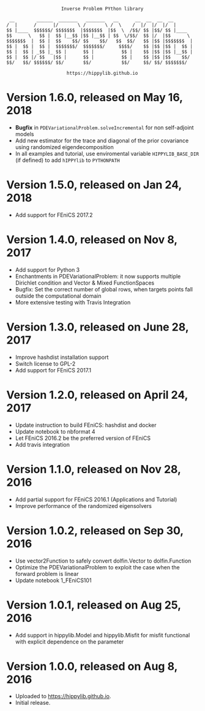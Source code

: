                         Inverse Problem PYthon library

```
 __        ______  _______   _______   __      __  __  __  __       
/  |      /      |/       \ /       \ /  \    /  |/  |/  |/  |      
$$ |____  $$$$$$/ $$$$$$$  |$$$$$$$  |$$  \  /$$/ $$ |$$/ $$ |____  
$$      \   $$ |  $$ |__$$ |$$ |__$$ | $$  \/$$/  $$ |/  |$$      \ 
$$$$$$$  |  $$ |  $$    $$/ $$    $$/   $$  $$/   $$ |$$ |$$$$$$$  |
$$ |  $$ |  $$ |  $$$$$$$/  $$$$$$$/     $$$$/    $$ |$$ |$$ |  $$ |
$$ |  $$ | _$$ |_ $$ |      $$ |          $$ |    $$ |$$ |$$ |__$$ |
$$ |  $$ |/ $$   |$$ |      $$ |          $$ |    $$ |$$ |$$    $$/ 
$$/   $$/ $$$$$$/ $$/       $$/           $$/     $$/ $$/ $$$$$$$/  
```                                                                    
                                                                    
                                                                    

                          https://hippylib.github.io
                          
Version 1.6.0, released on May 16, 2018
========================================
- **Bugfix** in `PDEVariationalProblem.solveIncremental` for non self-adjoint models 
- Add new estimator for the trace and diagonal of the prior covariance
using randomized eigendecomposition
- In all examples and tutorial, use enviromental variable `HIPPYLIB_BASE_DIR` (if defined)
to add `hIPPYlib` to `PYTHONPATH`
                          
Version 1.5.0, released on Jan 24, 2018
========================================
- Add support for FEniCS 2017.2

Version 1.4.0, released on Nov 8, 2017
========================================
- Add support for Python 3
- Enchantments in PDEVariationalProblem: it now supports multiple Dirichlet
  condition and Vector & Mixed FunctionSpaces
- Bugfix: Set the correct number of global rows, when targets points fall 
  outside the computational domain
- More extensive testing with Travis Integration                          

Version 1.3.0, released on June 28, 2017
========================================
- Improve hashdist installation support
- Switch license to GPL-2
- Add support for FEniCS 2017.1

Version 1.2.0, released on April 24, 2017
=========================================
- Update instruction to build FEniCS: hashdist and docker
- Update notebook to nbformat 4
- Let FEniCS 2016.2 be the preferred version of FEniCS
- Add travis integration
                          
Version 1.1.0, released on Nov 28, 2016
=======================================

- Add partial support for FEniCS 2016.1 (Applications and Tutorial)
- Improve performance of the randomized eigensolvers

Version 1.0.2, released on Sep 30, 2016
=======================================

- Use vector2Function to safely convert dolfin.Vector to dolfin.Function
- Optimize the PDEVariationalProblem to exploit the case when the forward problem is linear
- Update notebook 1_FEniCS101
                           
Version 1.0.1, released on Aug 25, 2016
=======================================

- Add support in hippylib.Model and hippylib.Misfit for misfit functional with explicit dependence on the parameter


Version 1.0.0, released on Aug 8, 2016
======================================

- Uploaded to https://hippylib.github.io.
- Initial release.
